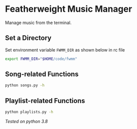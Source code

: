 # Featherweight Music Manager

Manage music from the terminal.

## Set a Directory

Set environment variable `FWMM_DIR` as shown below in rc file

```bash
export FWMM_DIR="$HOME/code/fwmm"
```

## Song-related Functions

```bash
python songs.py -h
```

## Playlist-related Functions

```bash
python playlists.py -h
```

*Tested on python 3.8*
